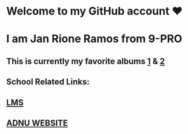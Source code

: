 # Welcome to **my GitHub account** ❤️
# I am Jan Rione Ramos from 9-PRO
## This is currently my favorite albums [1](https://open.spotify.com/album/3lS1y25WAhcqJDATJK70Mq) & [2](https://open.spotify.com/album/7jaSNQUBJbvfbZHLNFrV7P)
## School Related Links:
## [LMS](https://jhsportal.adnu.edu.ph/)
## [ADNU WEBSITE](https://jhsos.adnu.edu.ph/)
